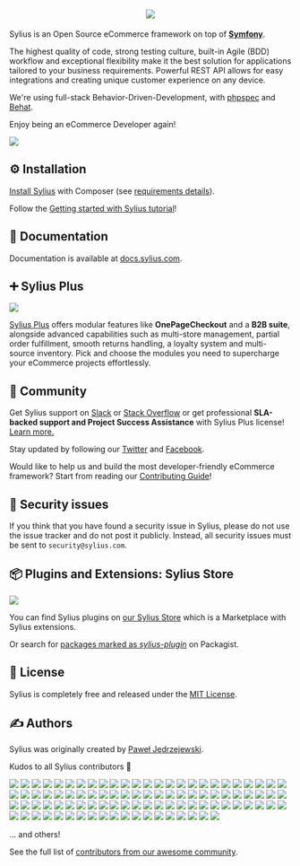 <h1 align="center">
    <a href="https://sylius.com/github-readme/link/" target="_blank">
        <img src="https://sylius.com/assets/github-readme.png?20" />
    </a>
</h1>

Sylius is an Open Source eCommerce framework on top of [**Symfony**](https://symfony.com). 

The highest quality of code, strong testing culture, built-in Agile (BDD) workflow and exceptional flexibility make it the best solution for applications tailored to your business requirements. 
Powerful REST API allows for easy integrations and creating unique customer experience on any device.

We're using full-stack Behavior-Driven-Development, with [phpspec](https://phpspec.net) and [Behat](https://behat.org).

Enjoy being an eCommerce Developer again!

<img src="https://sylius.com/assets/readme/readme-main.png" />

⚙️ Installation
--------------

[Install Sylius](https://docs.sylius.com/en/latest/book/installation/installation.html) with Composer (see [requirements details](https://docs.sylius.com/en/latest/book/installation/requirements.html)).

Follow the [Getting started with Sylius tutorial](https://docs.sylius.com/en/latest/getting-started-with-sylius/index.html)!

📖 Documentation
----------------
 
Documentation is available at [docs.sylius.com](https://docs.sylius.com).

➕ Sylius Plus
--------------

<a href="https://sylius.com/plus/" target="_blank">
    <img src="https://sylius.com/assets/readme/readme-plus.png" />
</a>

[Sylius Plus](https://sylius.com/plus/) offers modular features like **OnePageCheckout** and a **B2B suite**, alongside advanced capabilities such as 
multi-store management, partial order fulfillment, smooth returns handling, a loyalty system and multi-source inventory. 
Pick and choose the modules you need to supercharge your eCommerce projects effortlessly.

🤝 Community
------------

Get Sylius support on [Slack](https://sylius.com/slack) or [Stack Overflow](https://stackoverflow.com/questions/tagged/sylius)
or get professional **SLA-backed support and Project Success Assistance** with Sylius Plus license! [Learn more.](https://sylius.com/plus/)

Stay updated by following our [Twitter](https://twitter.com/Sylius) and [Facebook](https://www.facebook.com/SyliusEcommerce/).

Would like to help us and build the most developer-friendly eCommerce framework? Start from reading our [Contributing Guide](https://docs.sylius.com/en/latest/book/index.html#contributing)!

👮 Security issues
------------------

If you think that you have found a security issue in Sylius, please do not use the issue tracker and do not post it publicly. 
Instead, all security issues must be sent to `security@sylius.com`.

📦 Plugins and Extensions: Sylius Store
---------------------------------------

<a href="https://store.sylius.com/" target="_blank">
    <img src="https://sylius.com/assets/readme/readme-store.png" />
</a>
   
You can find Sylius plugins on [our Sylius Store](https://sylius.com/plugins/) which is a Marketplace with Sylius extensions. 

Or search for [packages marked as *sylius-plugin*](https://packagist.org/explore/?type=sylius-plugin) on Packagist.

📃 License
----------

Sylius is completely free and released under the [MIT License](https://github.com/Sylius/Sylius/blob/master/LICENSE).

✍️ Authors
---------

Sylius was originally created by [Paweł Jędrzejewski](https://pjedrzejewski.com).

Kudos to all Sylius contributors 🙏

[![](https://github.com/GSadee.png?size=40)](https://github.com/GSadee)
[![](https://github.com/pamil.png?size=40)](https://github.com/pamil)
[![](https://github.com/Zales0123.png?size=40)](https://github.com/Zales0123)
[![](https://github.com/lchrusciel.png?size=40)](https://github.com/lchrusciel)
[![](https://github.com/jakubtobiasz.png?size=40)](https://github.com/jakubtobiasz)
[![](https://github.com/NoResponseMate.png?size=40)](https://github.com/NoResponseMate)
[![](https://github.com/pjedrzejewski.png?size=40)](https://github.com/pjedrzejewski)
[![](https://github.com/Rafikooo.png?size=40)](https://github.com/Rafikooo)
[![](https://github.com/Wojdylak.png?size=40)](https://github.com/Wojdylak)
[![](https://github.com/michalmarcinkowski.png?size=40)](https://github.com/michalmarcinkowski)
[![](https://github.com/TheMilek.png?size=40)](https://github.com/TheMilek)
[![](https://github.com/AdamKasp.png?size=40)](https://github.com/AdamKasp)
[![](https://github.com/Arminek.png?size=40)](https://github.com/Arminek)
[![](https://github.com/mpysiak.png?size=40)](https://github.com/mpysiak)
[![](https://github.com/Tomanhez.png?size=40)](https://github.com/Tomanhez)
[![](https://github.com/stloyd.png?size=40)](https://github.com/stloyd)
[![](https://github.com/tuka217.png?size=40)](https://github.com/tuka217)
[![](https://github.com/SirDomin.png?size=40)](https://github.com/SirDomin)
[![](https://github.com/arti0090.png?size=40)](https://github.com/arti0090)
[![](https://github.com/umpirsky.png?size=40)](https://github.com/umpirsky)
[![](https://github.com/loic425.png?size=40)](https://github.com/loic425)
[![](https://github.com/Prometee.png?size=40)](https://github.com/Prometee)
[![](https://github.com/winzou.png?size=40)](https://github.com/winzou)
[![](https://github.com/kulczy.png?size=40)](https://github.com/kulczy)
[![](https://github.com/arnolanglade.png?size=40)](https://github.com/arnolanglade)
[![](https://github.com/coldic3.png?size=40)](https://github.com/coldic3)
[![](https://github.com/jjanvier.png?size=40)](https://github.com/jjanvier)
[![](https://github.com/kayue.png?size=40)](https://github.com/kayue)
[![](https://github.com/stefandoorn.png?size=40)](https://github.com/stefandoorn)
[![](https://github.com/ernestWarwas.png?size=40)](https://github.com/ernestWarwas)
[![](https://github.com/mamazu.png?size=40)](https://github.com/mamazu)
[![](https://github.com/piotrantosik.png?size=40)](https://github.com/piotrantosik)
[![](https://github.com/Richtermeister.png?size=40)](https://github.com/Richtermeister)
[![](https://github.com/oallain.png?size=40)](https://github.com/oallain)
[![](https://github.com/koemeet.png?size=40)](https://github.com/koemeet)
[![](https://github.com/mmenozzi.png?size=40)](https://github.com/mmenozzi)
[![](https://github.com/bendavies.png?size=40)](https://github.com/bendavies)
[![](https://github.com/vvasiloi.png?size=40)](https://github.com/vvasiloi)
[![](https://github.com/loevgaard.png?size=40)](https://github.com/loevgaard)
[![](https://github.com/amenophis.png?size=40)](https://github.com/amenophis)
[![](https://github.com/aramalipoor.png?size=40)](https://github.com/aramalipoor)
[![](https://github.com/loicmobizel.png?size=40)](https://github.com/loicmobizel)
[![](https://github.com/gperdomor.png?size=40)](https://github.com/gperdomor)
[![](https://github.com/Ferror.png?size=40)](https://github.com/Ferror)
[![](https://github.com/makasim.png?size=40)](https://github.com/makasim)
[![](https://github.com/liverbool.png?size=40)](https://github.com/liverbool)
[![](https://github.com/lruozzi9.png?size=40)](https://github.com/lruozzi9)
[![](https://github.com/adamelso.png?size=40)](https://github.com/adamelso)
[![](https://github.com/mbabker.png?size=40)](https://github.com/mbabker)
[![](https://github.com/igormukhingmailcom.png?size=40)](https://github.com/igormukhingmailcom)
[![](https://github.com/psyray.png?size=40)](https://github.com/psyray)
[![](https://github.com/jacquesbh.png?size=40)](https://github.com/jacquesbh)
[![](https://github.com/antonioperic.png?size=40)](https://github.com/antonioperic)
[![](https://github.com/agounaris.png?size=40)](https://github.com/agounaris)
[![](https://github.com/elliot.png?size=40)](https://github.com/elliot)
[![](https://github.com/bartoszpietrzak1994.png?size=40)](https://github.com/bartoszpietrzak1994)
[![](https://github.com/l3l0.png?size=40)](https://github.com/l3l0)
[![](https://github.com/inssein.png?size=40)](https://github.com/inssein)
[![](https://github.com/gorkalaucirica.png?size=40)](https://github.com/gorkalaucirica)
[![](https://github.com/diimpp.png?size=40)](https://github.com/diimpp)
[![](https://github.com/loevstroem.png?size=40)](https://github.com/loevstroem)
[![](https://github.com/gabiudrescu.png?size=40)](https://github.com/gabiudrescu)
[![](https://github.com/pborreli.png?size=40)](https://github.com/pborreli)
[![](https://github.com/bitbager.png?size=40)](https://github.com/bitbager)
[![](https://github.com/cordoval.png?size=40)](https://github.com/cordoval)
[![](https://github.com/4c0n.png?size=40)](https://github.com/4c0n)
[![](https://github.com/QuingKhaos.png?size=40)](https://github.com/QuingKhaos)
[![](https://github.com/damonsson.png?size=40)](https://github.com/damonsson)
[![](https://github.com/nakashu.png?size=40)](https://github.com/nakashu)
[![](https://github.com/LucaGallinari.png?size=40)](https://github.com/LucaGallinari)
[![](https://github.com/maximehuran.png?size=40)](https://github.com/maximehuran)
[![](https://github.com/vntw.png?size=40)](https://github.com/vntw)
[![](https://github.com/sweoggy.png?size=40)](https://github.com/sweoggy)
[![](https://github.com/teohhanhui.png?size=40)](https://github.com/teohhanhui)
[![](https://github.com/okwinza.png?size=40)](https://github.com/okwinza)
[![](https://github.com/alcaeus.png?size=40)](https://github.com/alcaeus)
[![](https://github.com/mykehsd.png?size=40)](https://github.com/mykehsd)
[![](https://github.com/ahmadrabie.png?size=40)](https://github.com/ahmadrabie)
[![](https://github.com/psihius.png?size=40)](https://github.com/psihius)
[![](https://github.com/Roshyo.png?size=40)](https://github.com/Roshyo)
[![](https://github.com/Jibbarth.png?size=40)](https://github.com/Jibbarth)
[![](https://github.com/gonzalovilaseca.png?size=40)](https://github.com/gonzalovilaseca)
[![](https://github.com/dantleech.png?size=40)](https://github.com/dantleech)
[![](https://github.com/cdaguerre.png?size=40)](https://github.com/cdaguerre)
[![](https://github.com/Strontium-90.png?size=40)](https://github.com/Strontium-90)
[![](https://github.com/zairigimad.png?size=40)](https://github.com/zairigimad)
[![](https://github.com/tvlooy.png?size=40)](https://github.com/tvlooy)
[![](https://github.com/JaisDK.png?size=40)](https://github.com/JaisDK)
[![](https://github.com/dunglas.png?size=40)](https://github.com/dunglas)
[![](https://github.com/Mipme.png?size=40)](https://github.com/Mipme)
[![](https://github.com/CoderMaggie.png?size=40)](https://github.com/CoderMaggie)
[![](https://github.com/pix-art.png?size=40)](https://github.com/pix-art)
[![](https://github.com/TomasVotruba.png?size=40)](https://github.com/TomasVotruba)
[![](https://github.com/Nek-.png?size=40)](https://github.com/Nek-)

... and others!


See the full list of [contributors from our awesome community](https://github.com/Sylius/Sylius/contributors).
